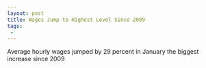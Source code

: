 ```yaml
---
layout: post
title: Wages Jump to Highest Level Since 2009
tags:
 -
---
```

Average hourly wages jumped by 29 percent in January the biggest increase since 2009
